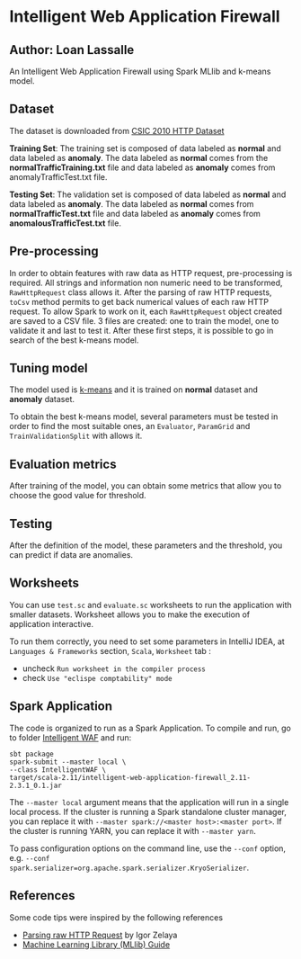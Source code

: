 # Intelligent Web Application Firewall

Author: Loan Lassalle
---

An Intelligent Web Application Firewall using Spark MLlib and k-means model.

## Dataset

The dataset is downloaded from [CSIC 2010 HTTP Dataset](http://www.isi.csic.es/dataset/)

**Training Set**: The training set is composed of data labeled as **normal** and data labeled as 
**anomaly**. The data labeled as **normal** comes from the **normalTrafficTraining.txt** file and 
data labeled as **anomaly** comes from anomalyTrafficTest.txt file.

**Testing Set**: The validation set is composed of data labeled as **normal** and data labeled as 
**anomaly**. The data labeled as **normal** comes from **normalTrafficTest.txt** file and data 
labeled as **anomaly** comes from **anomalousTrafficTest.txt** file.

## Pre-processing

In order to obtain features with raw data as HTTP request, pre-processing is required. All strings 
and information non numeric need to be transformed, `RawHttpRequest` class allows it. After the 
parsing of raw HTTP requests, `toCsv` method permits to get back numerical values of each raw HTTP 
request. To allow Spark to work on it, each `RawHttpRequest` object created are saved to a CSV file. 
3 files are created: one to train the model, one to validate it and last to test it. After these 
first steps, it is possible to go in search of the best k-means model.

## Tuning model

The model used is [k-means](http://spark.apache.org/docs/latest/ml-clustering.html#k-means) and it 
is trained on **normal** dataset and **anomaly** dataset.

To obtain the best k-means model, several parameters must be tested in order to find the most 
suitable ones, an `Evaluator`, `ParamGrid` and `TrainValidationSplit` with allows it.

## Evaluation metrics

After training of the model, you can obtain some metrics that allow you to choose the good value for
threshold.

## Testing

After the definition of the model, these parameters and the threshold, you can predict if data are 
anomalies.

## Worksheets

You can use `test.sc` and `evaluate.sc` worksheets to run the application 
with smaller datasets. Worksheet allows you to make the execution of application interactive.

To run them correctly, you need to set some parameters in IntelliJ IDEA, at `Languages & Frameworks` 
section, `Scala`, `Worksheet` tab :
 * uncheck `Run worksheet in the compiler process`
 * check `Use "eclispe comptability" mode`
 
## Spark Application

The code is organized to run as a Spark Application. To compile and run, go to folder 
[Intelligent WAF](https://github.com/lassalleloan/anomaly-detection/tree/master/intelligent-web-application-firewall) and run:

	sbt package
	spark-submit --master local \
	--class IntelligentWAF \
	target/scala-2.11/intelligent-web-application-firewall_2.11-2.3.1_0.1.jar

The `--master local` argument means that the application will run in a single local process.  If
the cluster is running a Spark standalone cluster manager, you can replace it with
`--master spark://<master host>:<master port>`. If the cluster is running YARN, you can replace it
with `--master yarn`.

To pass configuration options on the command line, use the `--conf` option, e.g.
`--conf spark.serializer=org.apache.spark.serializer.KryoSerializer`.

## References

Some code tips were inspired by the following references

  * [Parsing raw HTTP Request](https://stackoverflow.com/a/31600846) by Igor Zelaya
  * [Machine Learning Library (MLlib) Guide](http://spark.apache.org/docs/latest/ml-guide.html)
